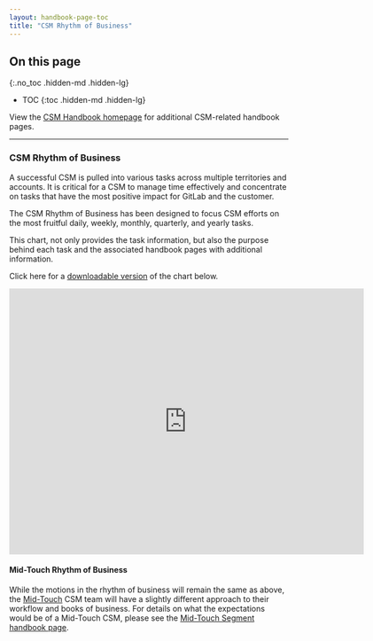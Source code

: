 ```yaml
---
layout: handbook-page-toc
title: "CSM Rhythm of Business"
---
```


## On this page
{:.no_toc .hidden-md .hidden-lg}

- TOC
{:toc .hidden-md .hidden-lg}

View the [CSM Handbook homepage](/handbook/customer-success/tam/) for additional CSM-related handbook pages.

---

### CSM Rhythm of Business 

A successful CSM is pulled into various tasks across multiple territories and accounts. It is critical for a CSM to manage time effectively and concentrate on tasks that have the most positive impact for GitLab and the customer. 

The CSM Rhythm of Business has been designed to focus CSM efforts on the most fruitful daily, weekly, monthly, quarterly, and yearly tasks. 

This chart, not only provides the task information, but also the purpose behind each task and the associated handbook pages with additional information. 

Click here for a [downloadable version](https://lucid.app/documents/view/fd53487f-143b-420f-ae66-9e73f3505ef2) of the chart below. 

<iframe allowfullscreen frameborder="0" style="width:640px; height:480px" src="https://lucid.app/documents/embeddedchart/fd53487f-143b-420f-ae66-9e73f3505ef2" id="LvjclsjZrJBQ"></iframe>



#### Mid-Touch Rhythm of Business

While the motions in the rhythm of business will remain the same as above, the [Mid-Touch](/handbook/customer-success/tam/segment/mid-touch/) CSM team will have a slightly different approach to their workflow and books of business. For details on what the expectations would be of a Mid-Touch CSM, please see the [Mid-Touch Segment handbook page](/handbook/customer-success/tam/segment/mid-touch/#rhythm-of-business).
